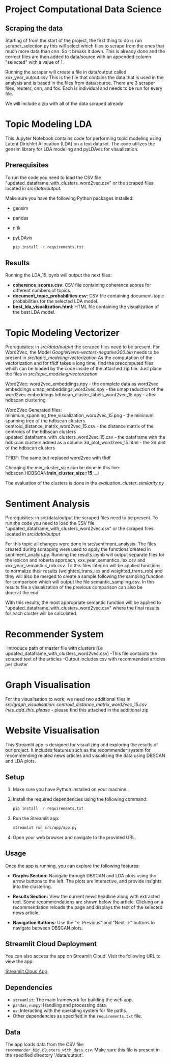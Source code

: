 # Project Computational Data Science

## Scraping the data
Starting of from the start of the project, the first thing to do is run scraper_selection.py this will select which
files to scrape from the ones that much more data than cnn. So it breaks it down. This is already done and the correct
files are then added to data/source with an appended column "selected" with a value of 1.

Running the scraper will create a file in data/output called xxx_year_output.csv
This is the file that contains the data that is used in the analysis and is based in the files from data/source.
There are 3 scraper files, reuters, cnn, and fox. Each is individual and needs to be run for every file.

We will include a zip with all of the data scraped already

# Topic Modeling LDA
This Jupyter Notebook contains code for performing topic modeling using Latent Dirichlet Allocation (LDA) on a text dataset. The code utilizes the gensim library for LDA modeling and pyLDAvis for visualization.
## Prerequisites
To run the code you need to load the CSV file "updated_dataframe_with_clusters_word2vec.csv" or the scraped files located in _src/data/output_.

Make sure you have the following Python packages installed:
- gensim
- pandas
- nltk
- pyLDAvis

    ```bash
    pip install -r requirements.txt
    ```



## Results
Running the LDA_15.ipynb will output the next files:

- **coherence_scores.csv**: CSV file containing coherence scores for different numbers of topics.
- **document_topic_probabilities.csv**: CSV file containing document-topic probabilities for the selected LDA model.
- **best_lda_visualization.html**: HTML file containing the visualization of the best LDA model.
 
# Topic Modeling Vectorizer
Prerequisites: in _src/data/output_ the scraped files need to be present.
For Word2Vec, the Model _GoogleNews-vectors-negative300.bin_ needs to be present in _src/topic_modeling/vectorization_
As the computation of the vectorization and for tfidf takes a long time, find the precomputed files which can be loaded by the code inside of the attached zip file. Just place the files in _src/topic_modeling/vectorization_ 

Word2Vec:
word2vec_embeddings.npy - the complete data as word2vec embeddings
umap_embeddings_word2vec.npy - the umap reduction of the word2vec embeddings
hdbscan_cluster_labels_word2vec_15.npy - after hdbscan clustering


Word2Vec Generated files:
minimum_spanning_tree_visualization_word2vec_15.png - the minimum spanning tree of the hdbscan clusters
centroid_distance_matrix_word2vec_15.csv - the distance matrix of the centroids of the hdbscan clusters
updated_dataframe_with_clusters_word2vec_15.csv - the dataframe with the hdbscan clusters added as a column
3d_plot_word2vec_15.html - the 3d plot of the hdbscan clusters

TFIDF:
The same but replaced word2vec with tfidf

Changing the min_cluster_size can be done in this line: hdbscan.HDBSCAN(**min_cluster_size=15**,...)

The evaluation of the clusters is done in the _evaluation_cluster_similarity.py_

# Sentiment Analysis

Prerequisites: in src/data/output the scraped files need to be present. To run the code you need to load the CSV file "updated_dataframe_with_clusters_word2vec.csv" or the scraped files located in _src/data/output_

For this topic all changes were done in src/sentiment_analysis. The files created during scrapping were used to apply the functions created in sentiment_analyis.py. Running the results.ipynb will output separate files for the lexicon and roberta approach, xxx_year_semantics_lex.csv and xxx_year_semantics_rob.csv. To this files later on will be applied functions to normalize their results (weighted_trans_lex and weighted_trans_rob) and they will also be merged to create a sample following the sampling function for comparison which will output the file semantic_sampling.csv. In this results file a visualization of the previous comparison can also be done at the end.

With this results, the most appropriate semantic function will be applied to "updated_dataframe_with_clusters_word2vec.csv" where the final results for each cluster will be calculated. 

# Recommender System

-Introduce path of master file with clusters (i.e updated_dataframe_with_clusters_word2vec.csv)
-This file containts the scraped text of the articles
-Output includes csv with recommended articles per cluster

# Graph Visualisation
For the visualisation to work, we need two additional files in _src/graph_visualisation_:
_centroid_distance_matrix_word2vec_15.csv_ 
_ines_add_this_please_ - please find this attached in the additional zip




# Website Visualisation

This Streamlit app is designed for visualizing and exploring the results of our project. It includes features such as the recommender system for recommending related news articles and visualizing the data using DBSCAN and LDA plots.

## Setup

1. Make sure you have Python installed on your machine.

2. Install the required dependencies using the following command:

    ```bash
    pip install -r requirements.txt
    ```

3. Run the Streamlit app:

    ```bash
    streamlit run src/app/app.py
    ```

4. Open your web browser and navigate to the provided URL.

## Usage

Once the app is running, you can explore the following features:

- **Graphs Section:** Navigate through DBSCAN and LDA plots using the arrow buttons to the left. The plots are interactive, and provide insights into the clustering.

- **Results Section:** View the current news headline along with extracted text. Some recommendations are shown below the article. Clicking on a recommendation reloads the page and displays the text of the selected news article.

- **Navigation Buttons:** Use the "← Previous" and "Next →" buttons to navigate between DBSCAN plots.

## Streamlit Cloud Deployment

You can also access the app on Streamlit Cloud. Visit the following URL to view the app:

[Streamlit Cloud App](https://project-datatools.streamlit.app/)

## Dependencies

- `streamlit`: The main framework for building the web app.
- `pandas`, `numpy`: Handling and processing data.
- `os`: Interacting with the operating system for file paths.
- Other dependencies as specified in the `requirements.txt` file.

## Data

The app loads data from the CSV file: `recommender_big_clusters_with_data.csv`. Make sure this file is present in the specified directory '/data/output'.


